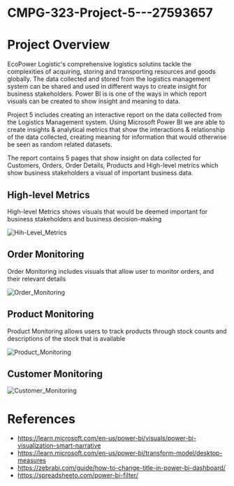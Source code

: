# CMPG-323-Project-5---27593657

# Project Overview
EcoPower Logistic's comprehensive logistics solutins tackle the complexities of acquiring, storing and transporting resources and goods globally. 
The data collected and stored from the logistics management system can be shared and used in different ways to create insight for  business stakeholders.
Power BI is is one of the ways in which report visuals can be created to show insight and meaning to data.

Project 5 includes creating an interactive report on the data collected from the Logistics Management system. 
Using Microsoft Power BI we are able to create insights & analytical metrics that show the interactions & relationship of the data collected, creating meaning for information that would otherwise be seen as random related datasets.

The report contains 5 pages that show insight on data collected for Customers, Orders, Order Details, Products and High-level metrics which show business stakeholders a visual of important business data.

## High-level Metrics

High-level Metrics shows visuals that would be deemed important for business stakeholders and business decision-making

![Hih-Level_Metrics](https://github.com/KhutsoKgwathe/CMPG-323-Project-5---27593657/assets/141318530/fb7d7f1a-4b19-4c34-95a7-041a2c7a0786)

## Order Monitoring

Order Monitoring includes visuals that allow user to monitor orders, and their relevant details

![Order_Monitoring](https://github.com/KhutsoKgwathe/CMPG-323-Project-5---27593657/assets/141318530/1a6244c3-28ea-4437-a5a0-d16413fc5791)

## Product Monitoring

Product Monitoring allows users to track products through stock counts and descriptions of the stock that is available

![Product_Monitoring](https://github.com/KhutsoKgwathe/CMPG-323-Project-5---27593657/assets/141318530/97e9ba0d-afe4-4efb-ac62-49cd026acc07)

## Customer Monitoring

![Customer_Monitoring](https://github.com/KhutsoKgwathe/CMPG-323-Project-5---27593657/assets/141318530/502169ea-824a-472c-adb4-c7d1dc16db45)




# References
- https://learn.microsoft.com/en-us/power-bi/visuals/power-bi-visualization-smart-narrative
- https://learn.microsoft.com/en-us/power-bi/transform-model/desktop-measures
- https://zebrabi.com/guide/how-to-change-title-in-power-bi-dashboard/
- https://spreadsheeto.com/power-bi-filter/
